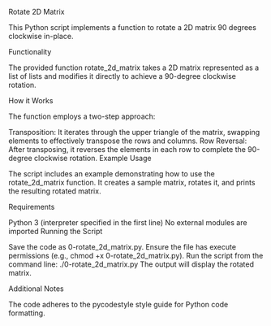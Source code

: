 Rotate 2D Matrix

This Python script implements a function to rotate a 2D matrix 90 degrees clockwise in-place.

Functionality

The provided function rotate_2d_matrix takes a 2D matrix represented as a list of lists and modifies it directly to achieve a 90-degree clockwise rotation.

How it Works

The function employs a two-step approach:

Transposition: It iterates through the upper triangle of the matrix, swapping elements to effectively transpose the rows and columns.
Row Reversal: After transposing, it reverses the elements in each row to complete the 90-degree clockwise rotation.
Example Usage

The script includes an example demonstrating how to use the rotate_2d_matrix function. It creates a sample matrix, rotates it, and prints the resulting rotated matrix.

Requirements

Python 3 (interpreter specified in the first line)
No external modules are imported
Running the Script

Save the code as 0-rotate_2d_matrix.py.
Ensure the file has execute permissions (e.g., chmod +x 0-rotate_2d_matrix.py).
Run the script from the command line: ./0-rotate_2d_matrix.py
The output will display the rotated matrix.

Additional Notes

The code adheres to the pycodestyle style guide for Python code formatting.
